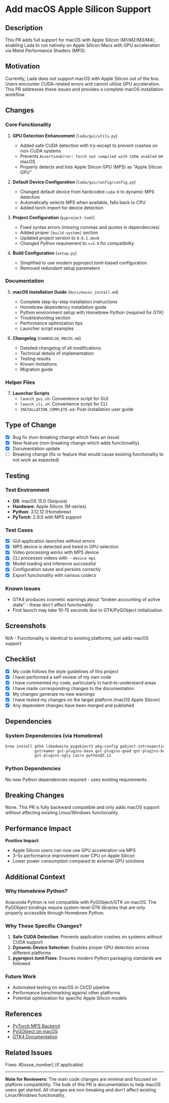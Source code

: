 # Add macOS Apple Silicon Support

## Description

This PR adds full support for macOS with Apple Silicon (M1/M2/M3/M4), enabling Lada to run natively on Apple Silicon Macs with GPU acceleration via Metal Performance Shaders (MPS).

## Motivation

Currently, Lada does not support macOS with Apple Silicon out of the box. Users encounter CUDA-related errors and cannot utilize GPU acceleration. This PR addresses these issues and provides a complete macOS installation workflow.

## Changes

### Core Functionality

1. **GPU Detection Enhancement** (`lada/gui/utils.py`)
   - Added safe CUDA detection with try-except to prevent crashes on non-CUDA systems
   - Prevents `AssertionError: Torch not compiled with CUDA enabled` on macOS
   - Properly detects and lists Apple Silicon GPU (MPS) as "Apple Silicon GPU"

2. **Default Device Configuration** (`lada/gui/config/config.py`)
   - Changed default device from hardcoded `cuda:0` to dynamic MPS detection
   - Automatically selects MPS when available, falls back to CPU
   - Added torch import for device detection

3. **Project Configuration** (`pyproject.toml`)
   - Fixed syntax errors (missing commas and quotes in dependencies)
   - Added proper `[build-system]` section
   - Updated project version to `0.8.1.dev0`
   - Changed Python requirement to `>=3.9` for compatibility

4. **Build Configuration** (`setup.py`)
   - Simplified to use modern pyproject.toml-based configuration
   - Removed redundant setup parameters

### Documentation

5. **macOS Installation Guide** (`docs/macos_install.md`)
   - Complete step-by-step installation instructions
   - Homebrew dependency installation guide
   - Python environment setup with Homebrew Python (required for GTK)
   - Troubleshooting section
   - Performance optimization tips
   - Launcher script examples

6. **Changelog** (`CHANGELOG_MACOS.md`)
   - Detailed changelog of all modifications
   - Technical details of implementation
   - Testing results
   - Known limitations
   - Migration guide

### Helper Files

7. **Launcher Scripts**
   - `launch_gui.sh`: Convenience script for GUI
   - `launch_cli.sh`: Convenience script for CLI
   - `INSTALLATION_COMPLETE.md`: Post-installation user guide

## Type of Change

- [x] Bug fix (non-breaking change which fixes an issue)
- [x] New feature (non-breaking change which adds functionality)
- [x] Documentation update
- [ ] Breaking change (fix or feature that would cause existing functionality to not work as expected)

## Testing

### Test Environment
- **OS**: macOS 15.0 (Sequoia)
- **Hardware**: Apple Silicon (M-series)
- **Python**: 3.12.12 (Homebrew)
- **PyTorch**: 2.9.0 with MPS support

### Test Cases
- [x] GUI application launches without errors
- [x] MPS device is detected and listed in GPU selection
- [x] Video processing works with MPS device
- [x] CLI processes videos with `--device mps`
- [x] Model loading and inference successful
- [x] Configuration saves and persists correctly
- [x] Export functionality with various codecs

### Known Issues
- GTK4 produces cosmetic warnings about "broken accounting of active state" - these don't affect functionality
- First launch may take 10-15 seconds due to GTK/PyGObject initialization

## Screenshots

N/A - Functionality is identical to existing platforms, just adds macOS support

## Checklist

- [x] My code follows the style guidelines of this project
- [x] I have performed a self-review of my own code
- [x] I have commented my code, particularly in hard-to-understand areas
- [x] I have made corresponding changes to the documentation
- [x] My changes generate no new warnings
- [x] I have tested my changes on the target platform (macOS Apple Silicon)
- [x] Any dependent changes have been merged and published

## Dependencies

### System Dependencies (via Homebrew)
```bash
brew install gtk4 libadwaita pygobject3 pkg-config gobject-introspection \
             gstreamer gst-plugins-base gst-plugins-good gst-plugins-bad \
             gst-plugins-ugly cairo python@3.12
```

### Python Dependencies
No new Python dependencies required - uses existing requirements.

## Breaking Changes

None. This PR is fully backward compatible and only adds macOS support without affecting existing Linux/Windows functionality.

## Performance Impact

**Positive Impact**: 
- Apple Silicon users can now use GPU acceleration via MPS
- 3-5x performance improvement over CPU on Apple Silicon
- Lower power consumption compared to external GPU solutions

## Additional Context

### Why Homebrew Python?

Anaconda Python is not compatible with PyGObject/GTK on macOS. The PyGObject bindings require system-level GTK libraries that are only properly accessible through Homebrew Python.

### Why These Specific Changes?

1. **Safe CUDA Detection**: Prevents application crashes on systems without CUDA support
2. **Dynamic Device Selection**: Enables proper GPU detection across different platforms
3. **pyproject.toml Fixes**: Ensures modern Python packaging standards are followed

### Future Work

- Automated testing on macOS in CI/CD pipeline
- Performance benchmarking against other platforms
- Potential optimization for specific Apple Silicon models

## References

- [PyTorch MPS Backend](https://pytorch.org/docs/stable/notes/mps.html)
- [PyGObject on macOS](https://pygobject.readthedocs.io/)
- [GTK4 Documentation](https://www.gtk.org/)

## Related Issues

Fixes: #[issue_number] (if applicable)

---

**Note for Reviewers**: The main code changes are minimal and focused on platform compatibility. The bulk of this PR is documentation to help macOS users get started. All changes are non-breaking and don't affect existing Linux/Windows functionality.
